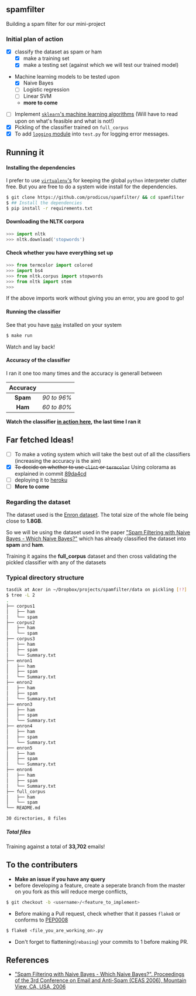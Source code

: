 ## spamfilter

Building a spam filter for our mini-project

### Initial plan of action

- [x] classify the dataset as spam or ham
  - [x] make a training set
  - [x] make a testing set (against which we will test our trained model)
- Machine learning models to be tested upon
  - [x] Naive Bayes
  - [ ] Logistic regression
  - [ ] Linear SVM
  - **more to come**
- [ ] Implement [`sklearn`'s machine learning algorithms](https://scikit-learn.org/stable/modules/naive_bayes.html) (Will have to read upon on what's feasible and what
  is not!)
- [x] Pickling of the classifier trained on `full_corpus`
- [x] To add [`logging` module](https://docs.python.org/2/howto/logging.html) into `test.py`
  for logging error messages. 

## Running it

#### Installing the dependencies

I prefer to use [`virtualenv`'s](http://docs.python-guide.org/en/latest/dev/virtualenvs/) for keeping the global `python` interpreter clutter free. But you are free to do a system wide install for the dependencies.


```sh
$ git clone https://github.com/prodicus/spamfilter/ && cd spamfilter
$ ## Install the dependencies
$ pip install -r requirements.txt
```

#### Downloading the NLTK corpora

```python
>>> import nltk
>>> nltk.download('stopwords')
```

#### Check whether you have everything set up

```python
>>> from termcolor import colored
>>> import bs4
>>> from nltk.corpus import stopwords
>>> from nltk import stem
>>>
```

If the above imports work without giving you an error, you are good to go!

#### Running the classifier

See that you have [`make`](https://www.gnu.org/software/make/) installed on your system

```sh
$ make run
```

Watch and lay back!

#### Accuracy of the classifier

I ran it one too many times and the accuracy is generall between 

| Accuracy |  |
|:--------:|:---:|
| **Spam** | _90 to 96%_|
| **Ham**  | _60 to 80%_ |

**Watch the classifier [in action here](http://pastebin.com/cwSQxaEX), the last time I ran it**


## Far fetched Ideas!

- [ ] To make a voting system which will take the best out of all the
classifiers (increasing the accuracy is the aim)
- [x] ~~To decide on whether to use `clint` or `termcolor`~~ Using colorama as
  explained in commit [89da4cd](https://github.com/prodicus/spamfilter/commit/89da4cd534abef3adec7b6b22a4e64e0f2b33393)
- [ ] deploying it to [heroku](https://heroku.com)
- [ ] **More to come** 

### Regarding the dataset

The dataset used is the [Enron dataset](http://www.cs.cmu.edu/~enron/). The
total size of the whole file being close to **1.8GB**.

So we will be using the dataset used in the paper ["Spam Filtering with Naive Bayes - Which Naive Bayes?"](http://www.aueb.gr/users/ion/docs/ceas2006_paper.pdf) which has already classified the dataset into **spam** and **ham**. 

Training it agains the **full_corpus** dataset and then cross validating the pickled classifier with any of the datasets

### Typical directory structure

```sh
tasdik at Acer in ~/Dropbox/projects/spamfilter/data on pickling [!?]
$ tree -L 2
.
├── corpus1
│   ├── ham
│   └── spam
├── corpus2
│   ├── ham
│   └── spam
├── corpus3
│   ├── ham
│   ├── spam
│   └── Summary.txt
├── enron1
│   ├── ham
│   ├── spam
│   └── Summary.txt
├── enron2
│   ├── ham
│   ├── spam
│   └── Summary.txt
├── enron3
│   ├── ham
│   ├── spam
│   └── Summary.txt
├── enron4
│   ├── ham
│   ├── spam
│   └── Summary.txt
├── enron5
│   ├── ham
│   ├── spam
│   └── Summary.txt
├── enron6
│   ├── ham
│   ├── spam
│   └── Summary.txt
├── full_corpus
│   ├── ham
│   └── spam
└── README.md

30 directories, 8 files
```

##### Total files 

Training against a total of **33,702** emails!

## To the contributers

- **Make an issue if you have any query**
- before developing a feature, create a seperate branch from the master on you fork
as this will reduce merge conflicts, 

```sh
$ git checkout -b <username>/<feature_to_implement>
```

- Before making a Pull request, check whether that it passes `flake8` or 
conforms to [PEP0008](http://pep8.org/)

```sh
$ flake8 <file_you_are_working_on>.py
```
- Don't forget to flattening(`rebasing`) your commits to 1 before making PR.

## References

- ["Spam Filtering with Naive Bayes - Which Naive Bayes?". Proceedings of the 3rd Conference on Email and Anti-Spam (CEAS 2006), Mountain View, CA, USA, 2006](http://www.aueb.gr/users/ion/docs/ceas2006_paper.pdf)
